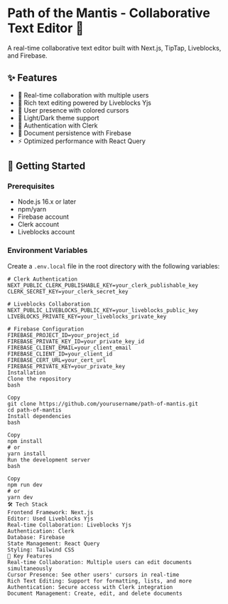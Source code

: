 # Path of the Mantis - Collaborative Text Editor 🦗

A real-time collaborative text editor built with Next.js, TipTap, Liveblocks, and Firebase.

## ✨ Features

- 🔄 Real-time collaboration with multiple users
- 📝 Rich text editing powered by Liveblocks Yjs
- 👥 User presence with colored cursors
- 🎨 Light/Dark theme support
- 🔐 Authentication with Clerk
- 💾 Document persistence with Firebase
- ⚡ Optimized performance with React Query

## 🚀 Getting Started

### Prerequisites

- Node.js 16.x or later
- npm/yarn
- Firebase account
- Clerk account
- Liveblocks account

### Environment Variables

Create a `.env.local` file in the root directory with the following variables:

```env
# Clerk Authentication
NEXT_PUBLIC_CLERK_PUBLISHABLE_KEY=your_clerk_publishable_key
CLERK_SECRET_KEY=your_clerk_secret_key

# Liveblocks Collaboration
NEXT_PUBLIC_LIVEBLOCKS_PUBLIC_KEY=your_liveblocks_public_key
LIVEBLOCKS_PRIVATE_KEY=your_liveblocks_private_key

# Firebase Configuration
FIREBASE_PROJECT_ID=your_project_id
FIREBASE_PRIVATE_KEY_ID=your_private_key_id
FIREBASE_CLIENT_EMAIL=your_client_email
FIREBASE_CLIENT_ID=your_client_id
FIREBASE_CERT_URL=your_cert_url
FIREBASE_PRIVATE_KEY=your_private_key
Installation
Clone the repository
bash

Copy
git clone https://github.com/yourusername/path-of-mantis.git
cd path-of-mantis
Install dependencies
bash

Copy
npm install
# or
yarn install
Run the development server
bash

Copy
npm run dev
# or
yarn dev
🛠️ Tech Stack
Frontend Framework: Next.js
Editor: Used Liveblocks Yjs
Real-time Collaboration: Liveblocks Yjs
Authentication: Clerk
Database: Firebase
State Management: React Query
Styling: Tailwind CSS
🔑 Key Features
Real-time Collaboration: Multiple users can edit documents simultaneously
Cursor Presence: See other users' cursors in real-time
Rich Text Editing: Support for formatting, lists, and more
Authentication: Secure access with Clerk integration
Document Management: Create, edit, and delete documents
